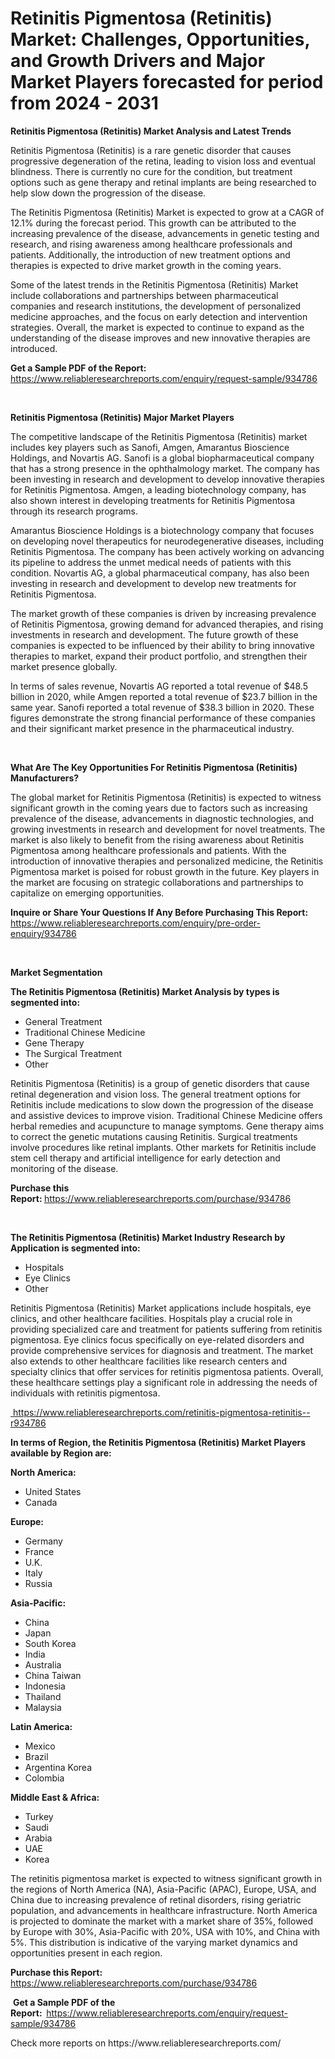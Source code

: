 <p><h1>Retinitis Pigmentosa (Retinitis) Market: Challenges, Opportunities, and Growth Drivers and Major Market Players forecasted for period from 2024 - 2031</h1></p><p><strong>Retinitis Pigmentosa (Retinitis) Market Analysis and Latest Trends</strong></p>
<p><p>Retinitis Pigmentosa (Retinitis) is a rare genetic disorder that causes progressive degeneration of the retina, leading to vision loss and eventual blindness. There is currently no cure for the condition, but treatment options such as gene therapy and retinal implants are being researched to help slow down the progression of the disease.</p><p>The Retinitis Pigmentosa (Retinitis) Market is expected to grow at a CAGR of 12.1% during the forecast period. This growth can be attributed to the increasing prevalence of the disease, advancements in genetic testing and research, and rising awareness among healthcare professionals and patients. Additionally, the introduction of new treatment options and therapies is expected to drive market growth in the coming years.</p><p>Some of the latest trends in the Retinitis Pigmentosa (Retinitis) Market include collaborations and partnerships between pharmaceutical companies and research institutions, the development of personalized medicine approaches, and the focus on early detection and intervention strategies. Overall, the market is expected to continue to expand as the understanding of the disease improves and new innovative therapies are introduced.</p></p>
<p><strong>Get a Sample PDF of the Report:&nbsp;</strong> <a href="https://www.reliableresearchreports.com/enquiry/request-sample/934786">https://www.reliableresearchreports.com/enquiry/request-sample/934786</a></p>
<p>&nbsp;</p>
<p><strong>Retinitis Pigmentosa (Retinitis) Major Market Players</strong></p>
<p><p>The competitive landscape of the Retinitis Pigmentosa (Retinitis) market includes key players such as Sanofi, Amgen, Amarantus Bioscience Holdings, and Novartis AG. Sanofi is a global biopharmaceutical company that has a strong presence in the ophthalmology market. The company has been investing in research and development to develop innovative therapies for Retinitis Pigmentosa. Amgen, a leading biotechnology company, has also shown interest in developing treatments for Retinitis Pigmentosa through its research programs.</p><p>Amarantus Bioscience Holdings is a biotechnology company that focuses on developing novel therapeutics for neurodegenerative diseases, including Retinitis Pigmentosa. The company has been actively working on advancing its pipeline to address the unmet medical needs of patients with this condition. Novartis AG, a global pharmaceutical company, has also been investing in research and development to develop new treatments for Retinitis Pigmentosa.</p><p>The market growth of these companies is driven by increasing prevalence of Retinitis Pigmentosa, growing demand for advanced therapies, and rising investments in research and development. The future growth of these companies is expected to be influenced by their ability to bring innovative therapies to market, expand their product portfolio, and strengthen their market presence globally.</p><p>In terms of sales revenue, Novartis AG reported a total revenue of $48.5 billion in 2020, while Amgen reported a total revenue of $23.7 billion in the same year. Sanofi reported a total revenue of $38.3 billion in 2020. These figures demonstrate the strong financial performance of these companies and their significant market presence in the pharmaceutical industry.</p></p>
<p>&nbsp;</p>
<p><strong>What Are The Key Opportunities For Retinitis Pigmentosa (Retinitis) Manufacturers?</strong></p>
<p><p>The global market for Retinitis Pigmentosa (Retinitis) is expected to witness significant growth in the coming years due to factors such as increasing prevalence of the disease, advancements in diagnostic technologies, and growing investments in research and development for novel treatments. The market is also likely to benefit from the rising awareness about Retinitis Pigmentosa among healthcare professionals and patients. With the introduction of innovative therapies and personalized medicine, the Retinitis Pigmentosa market is poised for robust growth in the future. Key players in the market are focusing on strategic collaborations and partnerships to capitalize on emerging opportunities.</p></p>
<p><strong>Inquire or Share Your Questions If Any Before Purchasing This Report:</strong> <a href="https://www.reliableresearchreports.com/enquiry/pre-order-enquiry/934786">https://www.reliableresearchreports.com/enquiry/pre-order-enquiry/934786</a></p>
<p>&nbsp;</p>
<p><strong>Market Segmentation</strong></p>
<p><strong>The Retinitis Pigmentosa (Retinitis) Market Analysis by types is segmented into:</strong></p>
<p><ul><li>General Treatment</li><li>Traditional Chinese Medicine</li><li>Gene Therapy</li><li>The Surgical Treatment</li><li>Other</li></ul></p>
<p><p>Retinitis Pigmentosa (Retinitis) is a group of genetic disorders that cause retinal degeneration and vision loss. The general treatment options for Retinitis include medications to slow down the progression of the disease and assistive devices to improve vision. Traditional Chinese Medicine offers herbal remedies and acupuncture to manage symptoms. Gene therapy aims to correct the genetic mutations causing Retinitis. Surgical treatments involve procedures like retinal implants. Other markets for Retinitis include stem cell therapy and artificial intelligence for early detection and monitoring of the disease.</p></p>
<p><strong>Purchase this Report:&nbsp;</strong><a href="https://www.reliableresearchreports.com/purchase/934786">https://www.reliableresearchreports.com/purchase/934786</a></p>
<p>&nbsp;</p>
<p><strong>The Retinitis Pigmentosa (Retinitis) Market Industry Research by Application is segmented into:</strong></p>
<p><ul><li>Hospitals</li><li>Eye Clinics</li><li>Other</li></ul></p>
<p><p>Retinitis Pigmentosa (Retinitis) Market applications include hospitals, eye clinics, and other healthcare facilities. Hospitals play a crucial role in providing specialized care and treatment for patients suffering from retinitis pigmentosa. Eye clinics focus specifically on eye-related disorders and provide comprehensive services for diagnosis and treatment. The market also extends to other healthcare facilities like research centers and specialty clinics that offer services for retinitis pigmentosa patients. Overall, these healthcare settings play a significant role in addressing the needs of individuals with retinitis pigmentosa.</p></p>
<p><a href="https://www.reliableresearchreports.com/retinitis-pigmentosa-retinitis--r934786">&nbsp;https://www.reliableresearchreports.com/retinitis-pigmentosa-retinitis--r934786</a></p>
<p><strong>In terms of Region, the Retinitis Pigmentosa (Retinitis) Market Players available by Region are:</strong></p>
<p>
    <p> <strong> North America: </strong>
        <ul>
            <li>United States</li>
            <li>Canada</li>
        </ul>
        </p> 
    <p> <strong> Europe: </strong>
        <ul>
            <li>Germany</li>
            <li>France</li>
            <li>U.K.</li>
            <li>Italy</li>
            <li>Russia</li>
        </ul>
        </p> 
    <p> <strong> Asia-Pacific: </strong>
        <ul>
            <li>China</li>
            <li>Japan</li>
            <li>South Korea</li>
            <li>India</li>
            <li>Australia</li>
            <li>China Taiwan</li>
            <li>Indonesia</li>
            <li>Thailand</li>
            <li>Malaysia</li>
        </ul>
        </p> 
    <p> <strong> Latin America: </strong>
        <ul>
            <li>Mexico</li>
            <li>Brazil</li>
            <li>Argentina Korea</li>
            <li>Colombia</li>
        </ul>
        </p> 
    <p> <strong> Middle East & Africa: </strong>
        <ul>
            <li>Turkey</li>
            <li>Saudi</li>
            <li>Arabia</li>
            <li>UAE</li>
            <li>Korea</li>
        </ul>
    </p>
    </p>
<p><p>The retinitis pigmentosa market is expected to witness significant growth in the regions of North America (NA), Asia-Pacific (APAC), Europe, USA, and China due to increasing prevalence of retinal disorders, rising geriatric population, and advancements in healthcare infrastructure. North America is projected to dominate the market with a market share of 35%, followed by Europe with 30%, Asia-Pacific with 20%, USA with 10%, and China with 5%. This distribution is indicative of the varying market dynamics and opportunities present in each region.</p></p>
<p><strong>Purchase this Report: </strong><a href="https://www.reliableresearchreports.com/purchase/934786">https://www.reliableresearchreports.com/purchase/934786</a></p>
<p>&nbsp;<strong>Get a Sample PDF of the Report:&nbsp;&nbsp;</strong><a href="https://www.reliableresearchreports.com/enquiry/request-sample/934786">https://www.reliableresearchreports.com/enquiry/request-sample/934786</a></p>
<p><strong></strong></p>
<p>Check more reports on https://www.reliableresearchreports.com/</p>